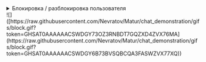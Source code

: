 <details><summary>Блокировка / разблокировка пользователя</summary>
Всплывающий текст
</details>
![]([https://raw.githubusercontent.com/Nevratov/Matur/chat_demonstration/gifs/block.gif?token=GHSAT0AAAAAACSWDGY73OZ3RNBDT7GQZXD4ZVX76MA](https://raw.githubusercontent.com/Nevratov/Matur/chat_demonstration/gifs/block.gif?token=GHSAT0AAAAAACSWDGY6B73BVSQBCQA3FASWZVX77XQ))
